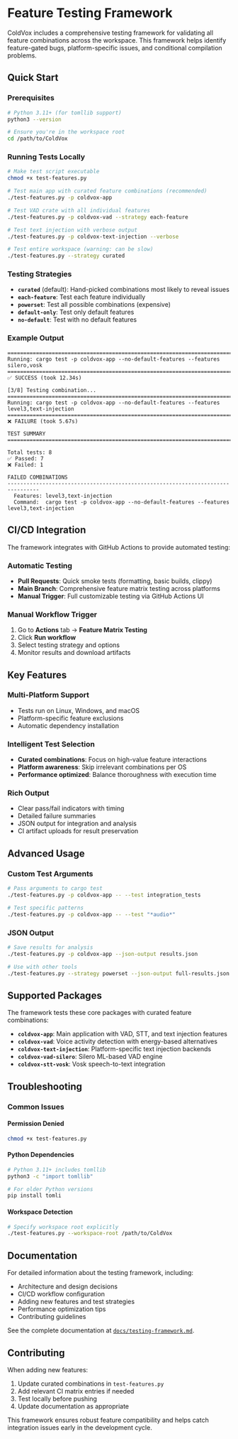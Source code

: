# Feature Testing Framework

ColdVox includes a comprehensive testing framework for validating all feature combinations across the workspace. This framework helps identify feature-gated bugs, platform-specific issues, and conditional compilation problems.

## Quick Start

### Prerequisites
```bash
# Python 3.11+ (for tomllib support)
python3 --version

# Ensure you're in the workspace root
cd /path/to/ColdVox
```

### Running Tests Locally

```bash
# Make test script executable
chmod +x test-features.py

# Test main app with curated feature combinations (recommended)
./test-features.py -p coldvox-app

# Test VAD crate with all individual features
./test-features.py -p coldvox-vad --strategy each-feature

# Test text injection with verbose output
./test-features.py -p coldvox-text-injection --verbose

# Test entire workspace (warning: can be slow)
./test-features.py --strategy curated
```

### Testing Strategies

- **`curated`** (default): Hand-picked combinations most likely to reveal issues
- **`each-feature`**: Test each feature individually
- **`powerset`**: Test all possible combinations (expensive)
- **`default-only`**: Test only default features
- **`no-default`**: Test with no default features

### Example Output

```
================================================================================
Running: cargo test -p coldvox-app --no-default-features --features silero,vosk
================================================================================
✅ SUCCESS (took 12.34s)

[3/8] Testing combination...
================================================================================
Running: cargo test -p coldvox-app --no-default-features --features level3,text-injection
================================================================================
❌ FAILURE (took 5.67s)

TEST SUMMARY
================================================================================

Total tests: 8
✅ Passed: 7
❌ Failed: 1

FAILED COMBINATIONS
--------------------------------------------------------------------------------
  Features: level3,text-injection
  Command:  cargo test -p coldvox-app --no-default-features --features level3,text-injection
```

## CI/CD Integration

The framework integrates with GitHub Actions to provide automated testing:

### Automatic Testing
- **Pull Requests**: Quick smoke tests (formatting, basic builds, clippy)
- **Main Branch**: Comprehensive feature matrix testing across platforms
- **Manual Trigger**: Full customizable testing via GitHub Actions UI

### Manual Workflow Trigger
1. Go to **Actions** tab → **Feature Matrix Testing**
2. Click **Run workflow**
3. Select testing strategy and options
4. Monitor results and download artifacts

## Key Features

### Multi-Platform Support
- Tests run on Linux, Windows, and macOS
- Platform-specific feature exclusions
- Automatic dependency installation

### Intelligent Test Selection
- **Curated combinations**: Focus on high-value feature interactions
- **Platform awareness**: Skip irrelevant combinations per OS
- **Performance optimized**: Balance thoroughness with execution time

### Rich Output
- Clear pass/fail indicators with timing
- Detailed failure summaries
- JSON output for integration and analysis
- CI artifact uploads for result preservation

## Advanced Usage

### Custom Test Arguments
```bash
# Pass arguments to cargo test
./test-features.py -p coldvox-app -- --test integration_tests

# Test specific patterns
./test-features.py -p coldvox-app -- --test "*audio*"
```

### JSON Output
```bash
# Save results for analysis
./test-features.py -p coldvox-app --json-output results.json

# Use with other tools
./test-features.py --strategy powerset --json-output full-results.json
```

## Supported Packages

The framework tests these core packages with curated feature combinations:

- **`coldvox-app`**: Main application with VAD, STT, and text injection features
- **`coldvox-vad`**: Voice activity detection with energy-based alternatives
- **`coldvox-text-injection`**: Platform-specific text injection backends
- **`coldvox-vad-silero`**: Silero ML-based VAD engine
- **`coldvox-stt-vosk`**: Vosk speech-to-text integration

## Troubleshooting

### Common Issues

#### Permission Denied
```bash
chmod +x test-features.py
```

#### Python Dependencies
```bash
# Python 3.11+ includes tomllib
python3 -c "import tomllib"

# For older Python versions
pip install tomli
```

#### Workspace Detection
```bash
# Specify workspace root explicitly
./test-features.py --workspace-root /path/to/ColdVox
```

## Documentation

For detailed information about the testing framework, including:
- Architecture and design decisions
- CI/CD workflow configuration
- Adding new features and test strategies
- Performance optimization tips
- Contributing guidelines

See the complete documentation at [`docs/testing-framework.md`](docs/testing-framework.md).

## Contributing

When adding new features:
1. Update curated combinations in `test-features.py`
2. Add relevant CI matrix entries if needed
3. Test locally before pushing
4. Update documentation as appropriate

This framework ensures robust feature compatibility and helps catch integration issues early in the development cycle.